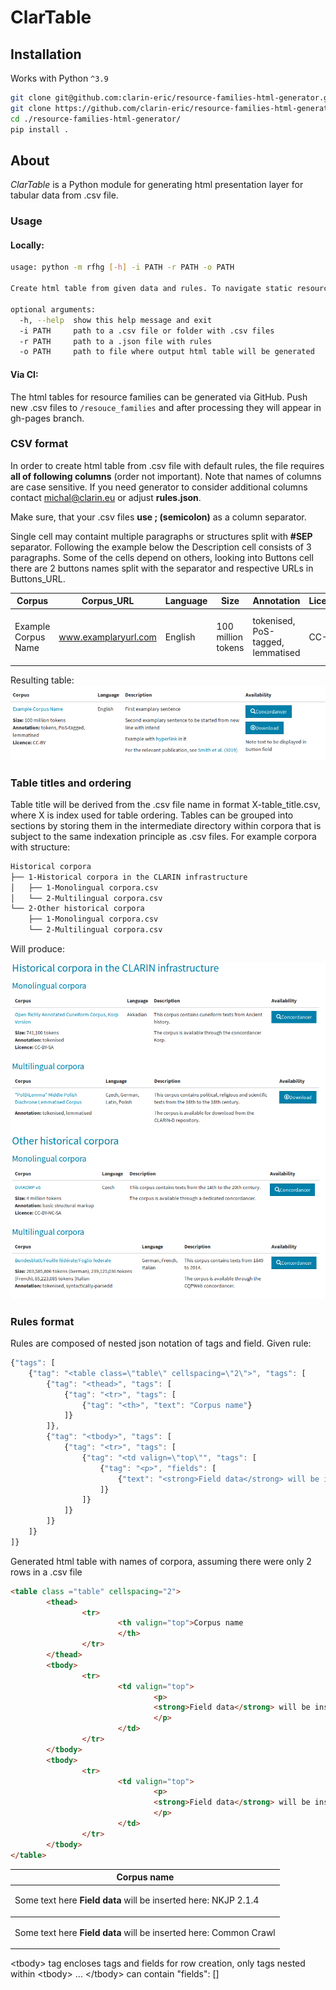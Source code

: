 ClarTable
=========

Installation
------------
Works with Python `^3.9`
```bash
git clone git@github.com:clarin-eric/resource-families-html-generator.git # via SSH or
git clone https://github.com/clarin-eric/resource-families-html-generator.git # via HTTPS
cd ./resource-families-html-generator/
pip install .
```

About
-----
*ClarTable* is a Python module for generating html presentation layer for tabular data from .csv file.

### Usage

#### Locally:
```bash
usage: python -m rfhg [-h] -i PATH -r PATH -o PATH

Create html table from given data and rules. To navigate static resources within the module prepend `static.` to the path, eg. `-r static.rules/rules.json`

optional arguments:
  -h, --help  show this help message and exit
  -i PATH     path to a .csv file or folder with .csv files
  -r PATH     path to a .json file with rules
  -o PATH     path to file where output html table will be generated
```


#### Via CI:
The html tables for resource families can be generated via GitHub. Push new .csv files to `/resouce_families` and after processing they will appear in gh-pages branch.   

### CSV format
In order to create html table from .csv file with default rules, the file requires __all of following columns__ (order not important). Note that names of columns are case sensitive. If you need generator to consider additional columns contact <michal@clarin.eu> or adjust __rules.json__.

Make sure, that your .csv files __use ; (semicolon)__ as a column separator. 

Single cell may containt multiple paragraphs or structures split with __#SEP__ separator. Following the example below the Description cell consists of 3 paragraphs. Some of the cells depend on others, looking into Buttons cell there are 2 buttons names split with the separator and respective URLs in Buttons_URL.

Corpus | Corpus_URL | Language | Size | Annotation | Licence | Description | Buttons | Buttons_URL | Publication | Publication_URL | Note
-------|------------|----------|------|------------|---------|-------------|---------|-------------|-------------|-----------------|-------
Example Corpus Name | www.examplaryurl.com | English | 100 million tokens | tokenised, PoS-tagged, lemmatised | CC-BY | First examplary sentence #SEPSecond examplary sentence to be started from new line #SEPExample with ```<a href="http://some.url">hyperlink</a>``` in it | Concordancer#SEPDownload | https://www.concordancer.com/ #SEPhttps://www.download.com | Smith et al. (3019) | https://publication.url | Note text to be displayed in button field

Resulting table:
![Examplary table](docs/media/example.png)

### Table titles and ordering
Table title will be derived from the .csv file name in format X-table_title.csv, where X is index used for table ordering. 
Tables can be grouped into sections by storing them in the intermediate directory within corpora that is subject to the same indexation principle as .csv files.
For example corpora with structure:
```bash
Historical corpora
├── 1-Historical corpora in the CLARIN infrastructure
│   ├── 1-Monolingual corpora.csv
│   └── 2-Multilingual corpora.csv
└── 2-Other historical corpora
    ├── 1-Monolingual corpora.csv
    └── 2-Multilingual corpora.csv
```
Will produce:

![Examplary corpora](docs/media/corpora.png)

### Rules format
Rules are composed of nested json notation of tags and field. 
Given rule:
```javascript
{"tags": [
	{"tag": "<table class=\"table\" cellspacing=\"2\">", "tags": [
		{"tag": "<thead>", "tags": [
			{"tag": "<tr>", "tags": [
				{"tag": "<th>", "text": "Corpus name"}
			]}	
		]},
		{"tag": "<tbody>", "tags": [
			{"tag": "<tr>", "tags": [
				{"tag": "<td valign=\"top\"", "tags": [
					{"tag": "<p>", "fields": [
						{"text": "<strong>Field data</strong> will be inserted here: %s", "columns": ['column_name_in_csv_file']}
					]}
				]}
			]}
		]}
	]}
]}
```

Generated html table with names of corpora, assuming there were only 2 rows in a .csv file
```html
<table class ="table" cellspacing="2">
        <thead>
                <tr>
                        <th valign="top">Corpus name
                        </th>
                </tr>
        </thead>
        <tbody>
                <tr>
                        <td valign="top">
                                <p>
                                <strong>Field data</strong> will be inserted here: NKJP 2.1.4
                                </p>
                        </td>
                </tr>
        </tbody>
        <tbody>
                <tr>
                        <td valign="top">
                                <p>
                                <strong>Field data</strong> will be inserted here: Common Crawl
                                </p>
                        </td>
                </tr>
        </tbody>
</table>

```
<table class ="table" cellspacing="2">
        <thead>
                <tr>
                        <th valign="top">Corpus name
                        </th>
                </tr>
        </thead>
        <tbody>
                <tr>
                        <td valign="top">
                                <p>Some text here
                                <strong>Field data</strong> will be inserted here: NKJP 2.1.4
                                </p>
                        </td>
                </tr>
        </tbody>
        <tbody>
                <tr>
                        <td valign="top">
                                <p>Some text here
                                <strong>Field data</strong> will be inserted here: Common Crawl
                                </p>
                        </td>
                </tr>
        </tbody>
</table>



\<tbody\> tag encloses tags and fields for row creation, only tags nested within \<tbody\> ... \</tbody\> can contain "fields": []

	
